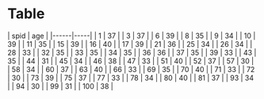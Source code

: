 

# Table

| spid | age | |------|-----| | 1 | 37 | | 3 | 37 | | 6 | 39 | | 8 | 35 | | 9 | 34 | | 10 | 39 | | 11 | 35 | | 15 | 39 | | 16 | 40 | | 17 | 39 | | 21 | 36 | | 25 | 34 | | 26 | 34 | | 28 | 33 | | 32 | 35 | | 33 | 35 | | 34 | 35 | | 36 | 36 | | 37 | 35 | | 39 | 33 | | 43 | 35 | | 44 | 31 | | 45 | 34 | | 46 | 38 | | 47 | 33 | | 51 | 40 | | 52 | 37 | | 57 | 30 | | 58 | 34 | | 60 | 37 | | 63 | 40 | | 66 | 33 | | 69 | 35 | | 70 | 40 | | 71 | 33 | | 72 | 30 | | 73 | 39 | | 75 | 37 | | 77 | 33 | | 78 | 34 | | 80 | 40 | | 81 | 37 | | 93 | 34 | | 94 | 30 | | 99 | 31 | | 100 | 38 |